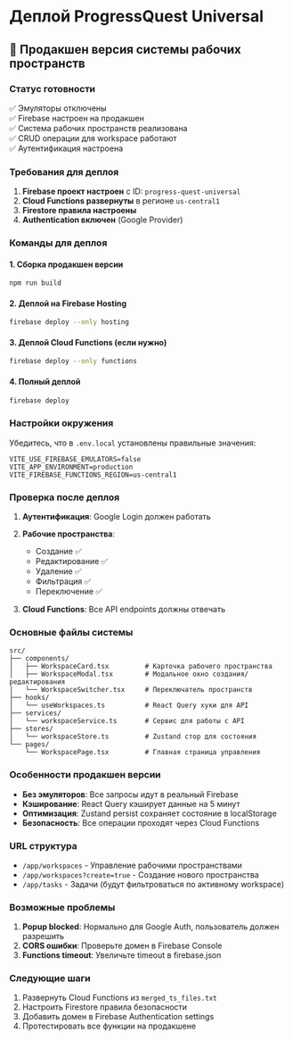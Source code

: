 # Деплой ProgressQuest Universal

## 🚀 Продакшен версия системы рабочих пространств

### Статус готовности
✅ Эмуляторы отключены  
✅ Firebase настроен на продакшен  
✅ Система рабочих пространств реализована  
✅ CRUD операции для workspace работают  
✅ Аутентификация настроена  

### Требования для деплоя

1. **Firebase проект настроен** с ID: `progress-quest-universal`
2. **Cloud Functions развернуты** в регионе `us-central1`
3. **Firestore правила настроены**
4. **Authentication включен** (Google Provider)

### Команды для деплоя

#### 1. Сборка продакшен версии
```bash
npm run build
```

#### 2. Деплой на Firebase Hosting
```bash
firebase deploy --only hosting
```

#### 3. Деплой Cloud Functions (если нужно)
```bash
firebase deploy --only functions
```

#### 4. Полный деплой
```bash
firebase deploy
```

### Настройки окружения

Убедитесь, что в `.env.local` установлены правильные значения:

```env
VITE_USE_FIREBASE_EMULATORS=false
VITE_APP_ENVIRONMENT=production
VITE_FIREBASE_FUNCTIONS_REGION=us-central1
```

### Проверка после деплоя

1. **Аутентификация**: Google Login должен работать
2. **Рабочие пространства**: 
   - Создание ✅
   - Редактирование ✅
   - Удаление ✅
   - Фильтрация ✅
   - Переключение ✅

3. **Cloud Functions**: Все API endpoints должны отвечать

### Основные файлы системы

```
src/
├── components/
│   ├── WorkspaceCard.tsx         # Карточка рабочего пространства
│   ├── WorkspaceModal.tsx        # Модальное окно создания/редактирования
│   └── WorkspaceSwitcher.tsx     # Переключатель пространств
├── hooks/
│   └── useWorkspaces.ts          # React Query хуки для API
├── services/
│   └── workspaceService.ts       # Сервис для работы с API
├── stores/
│   └── workspaceStore.ts         # Zustand стор для состояния
└── pages/
    └── WorkspacePage.tsx         # Главная страница управления
```

### Особенности продакшен версии

- **Без эмуляторов**: Все запросы идут в реальный Firebase
- **Кэширование**: React Query кэширует данные на 5 минут
- **Оптимизация**: Zustand persist сохраняет состояние в localStorage
- **Безопасность**: Все операции проходят через Cloud Functions

### URL структура

- `/app/workspaces` - Управление рабочими пространствами
- `/app/workspaces?create=true` - Создание нового пространства
- `/app/tasks` - Задачи (будут фильтроваться по активному workspace)

### Возможные проблемы

1. **Popup blocked**: Нормально для Google Auth, пользователь должен разрешить
2. **CORS ошибки**: Проверьте домен в Firebase Console
3. **Functions timeout**: Увеличьте timeout в firebase.json

### Следующие шаги

1. Развернуть Cloud Functions из `merged_ts_files.txt`
2. Настроить Firestore правила безопасности
3. Добавить домен в Firebase Authentication settings
4. Протестировать все функции на продакшене
